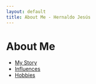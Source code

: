 ```yaml
---
layout: default
title: About Me - Hernaldo Jesús
---
```

# About Me

- [My Story](/my_story)
- [Influences](/influences)
- [Hobbies](/hobbies)
